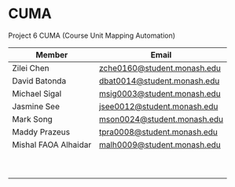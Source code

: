 # CUMA
Project 6 CUMA (Course Unit Mapping Automation)

|Member|Email|
|---|---|
|Zilei Chen|zche0160@student.monash.edu|
|David Batonda|dbat0014@student.monash.edu|
|Michael Sigal|msig0003@student.monash.edu|
|Jasmine See|jsee0012@student.monash.edu|
|Mark Song|mson0024@student.monash.edu|
|Maddy Prazeus|tpra0008@student.monash.edu|
|Mishal FAOA Alhaidar|malh0009@student.monash.edu|
|   |   |
|   |   |
|   |   |
|   |   |
|   |   |
|   |   |
|   |   |
|   |   |
|   |   |
